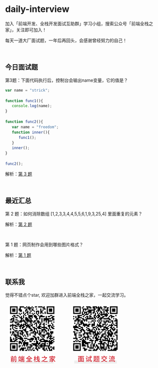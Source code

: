 # daily-interview

加入「前端开发、全栈开发面试互助群」学习小组，搜索公众号「前端全栈之家」，关注即可加入！

每天一道大厂面试题，一年后再回头，会感谢曾经努力的自己！

<br/>


## 今日面试题

第3题：下面代码执行后，控制台会输出name变量，它的值是？
```javascript
var name = "strick";

function func1(){
   console.log(name);
}

function func2(){
   var name = "freedom";
   function inner(){
      func1();
   }
   inner();
}

func2();
```

解析：[第 3 题](https://github.com/jinmulong/daily-interview/issues/3)

<br/>


## 最近汇总

第 2 题：如何消除数组 [1,2,3,3,4,4,5,5,6,1,9,3,25,4] 里面重复的元素？

解析：[第 2 题](https://github.com/jinmulong/daily-interview/issues/2)

<br/>

第 1 题：网页制作会用到哪些图片格式？ 

解析：[第 1 题](https://github.com/jinmulong/daily-interview/issues/1)

<br/>


## 联系我

觉得不错点个star, 欢迎加群进入前端全栈之家，一起交流学习。

![Image text](https://github.com/jinmulong/daily-interview/blob/main/images/qrcode.jpg)
